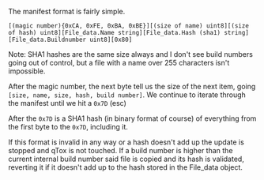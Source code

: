 The manifest format is fairly simple.

``[(magic number){0xCA, 0xFE, 0xBA, 0xBE}][(size of name) uint8][(size of hash) uint8][File_data.Name string][File_data.Hash (sha1) string][File_data.Buildnumber uint8][0x80]``

Note: SHA1 hashes are the same size always and I don't see build numbers going out of control, but a file with a name over 255 characters isn't impossible.

After the magic number, the next byte tell us the size of the next item, going ``[size, name, size, hash, build number]``. We continue to iterate through the manifest until we hit a ``0x7D`` (esc)

After the ``0x7D`` is a SHA1 hash (in binary format of course) of everything from the first byte to the ``0x7D``, including it.

If this format is invalid in any way or a hash doesn't add up the update is stopped and qTox is not touched. If a build number is higher than the current internal build number said file is copied and its hash is validated, reverting it if it doesn't add up to the hash stored in the File_data object.